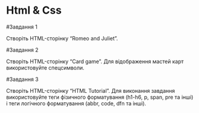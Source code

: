 # Html & Css

#Завдання 1

Створіть HTML-сторінку “Romeo and Juliet”. 

#Завдання 2

Створіть HTML-сторінку “Card game”. Для відображення мастей карт використовуйте спецсимволи.

#Завдання 3

Створіть HTML-сторінку “HTML Tutorial”.
Для виконання завдання використовуйте теги фізичного форматування (h1-h6, p, span, pre та інші) і теги логічного форматування 
(abbr, code, dfn та інші).
